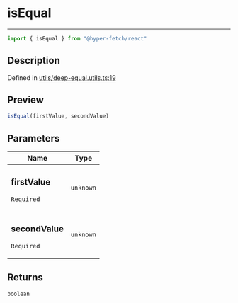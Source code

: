 

# isEqual

<div class="api-docs__separator" data-reactroot="">

---

</div><div class="api-docs__import" data-reactroot="">

```ts
import { isEqual } from "@hyper-fetch/react"
```

</div><div class="api-docs__section">

## Description

</div><div class="api-docs__description"><span class="api-docs__do-not-parse">



</span></div><p class="api-docs__definition">

Defined in [utils/deep-equal.utils.ts:19](https://github.com/BetterTyped/hyper-fetch/blob/c746dc1f/packages/react/src/utils/deep-equal.utils.ts#L19)

</p><div class="api-docs__section">

## Preview

</div><div class="api-docs__preview fn">

```ts
isEqual(firstValue, secondValue)
```

</div><div class="api-docs__section">

## Parameters

</div><div class="api-docs__parameters"><table><thead><tr><th>Name</th><th>Type</th></tr></thead><tbody><tr param-data="firstValue"><td class="api-docs__param-name required">

### firstValue 

`Required`

</td><td class="api-docs__param-type">

`unknown`

</td></tr><tr param-data="secondValue"><td class="api-docs__param-name required">

### secondValue 

`Required`

</td><td class="api-docs__param-type">

`unknown`

</td></tr></tbody></table></div><div class="api-docs__section">

## Returns

</div><div class="api-docs__returns">

```ts
boolean
```

</div>
